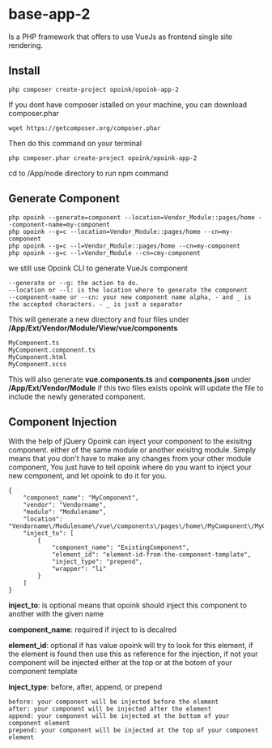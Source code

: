 # base-app-2
Is a PHP framework that offers to use VueJs as frontend single site rendering.


Install
-------
    php composer create-project opoink/opoink-app-2
    
If you dont have composer istalled on your machine, you can download composer.phar

    wget https://getcomposer.org/composer.phar

Then do this command on your terminal

    php composer.phar create-project opoink/opoink-app-2

cd to <intallation dir>/App/node directory to run npm command


Generate Component
-------
    php opoink --generate=component --location=Vendor_Module::pages/home --component-name=my-component
    php opoink --g=c --location=Vendor_Module::pages/home --cn=my-component
    php opoink --g=c --l=Vendor_Module::pages/home --cn=my-component
    php opoink --g=c --l=Vendor_Module --cn=cmy-component


we still use Opoink CLI to generate VueJs component

    --generate or --g: the action to do.
    --location or --l: is the location where to generate the component
    --component-name or --cn: your new component name alpha, - and _ is the accepted characters. - _ is just a separator

This will generate a new directory and four files under **/App/Ext/Vendor/Module/View/vue/components**

    MyComponent.ts
    MyComponent.component.ts
    MyComponent.html
    MyComponent.scss

This will also generate **vue.components.ts** and **components.json** under **/App/Ext/Vendor/Module** if this two files exists opoink will update the file to include the newly generated component.



Component Injection
-------
With the help of jQuery Opoink can inject your component to the exisitng component. either of the same module or another exisitng module.
Simply means that you don't have to make any changes from your other module component, You just have to tell opoink where do you want to inject your new component, and let opoink to do it for you. 

    {
        "component_name": "MyComponent",
        "vendor": "Vendorname",
        "module": "Modulename",
        "location": "Vendorname\/Modulename\/vue\/components\/pages\/home\/MyComponent\/MyComponent.component",
        "inject_to": [
            {
                "component_name": "ExistingComponent",
                "element_id": "element-id-from-the-component-template",
                "inject_type": "prepend",
                "wrapper": "li"
            }
        ]
    }

**inject_to**: is optional means that opoink should inject this component to another with the given name

**component_name**: required if inject to is decalred

**element_id**: optional if has value opoink will try to look for this element, if the element is found then use this as reference for the injection, if not your component will be injected either at the top or at the botom of your component template

**inject_type**: before, after, append, or prepend

    before: your component will be injected before the element
    after: your component will be injected after the element
    append: your component will be injected at the bottom of your component element
    prepend: your component will be injected at the top of your component element
